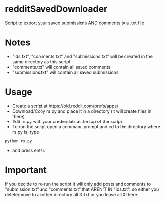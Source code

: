 # redditSavedDownloader

Script to export your saved submissions AND comments to a .txt file

# Notes
- "ids.txt", "comments.txt" and "submissions.txt" will be created in the same directory as this script
- "comments.txt" will contain all saved comments
- "submissions.txt" will contain all saved submissions

# Usage
- Create a script at https://old.reddit.com/prefs/apps/    
- Download/Copy rs.py and place it in a directory (it will create files in there)    
- Edit rs.py with your credentials at the top of the script    
- To run the script open a command prompt and cd to the directory where rs.py is, type

`python rs.py`

- and press enter.

# Important
If you decide to re-run the script it will only add posts and comments to "submission.txt" and "comments.txt" that AREN'T IN "ids.txt", so either you delete/move to another directory all 3 .txt or you leave all 3 there.
